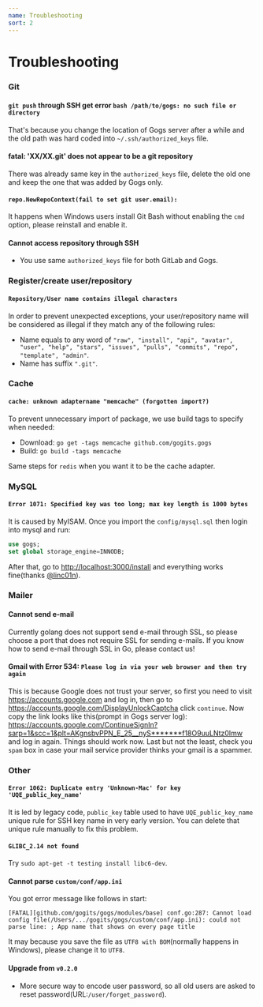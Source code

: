 ```yaml
---
name: Troubleshooting
sort: 2
---
```


# Troubleshooting

### Git

#### `git push` through SSH get error `bash /path/to/gogs: no such file or directory`

That's because you change the location of Gogs server after a while and the old path was hard coded into `~/.ssh/authorized_keys` file.

#### fatal: 'XX/XX.git' does not appear to be a git repository

There was already same key in the `authorized_keys` file, delete the old one and keep the one that was added by Gogs only.

#### `repo.NewRepoContext(fail to set git user.email):`

It happens when Windows users install Git Bash without enabling the `cmd` option, please reinstall and enable it.

#### Cannot access repository through SSH

- You use same `authorized_keys` file for both GitLab and Gogs.

### Register/create user/repository

#### `Repository/User name contains illegal characters`

In order to prevent unexpected exceptions, your user/repository name will be considered as illegal if they match any of the following rules: 

- Name equals to any word of `"raw", "install", "api", "avatar", "user", "help", "stars", "issues", "pulls", "commits", "repo", "template", "admin"`.
- Name has suffix `".git"`.

### Cache

#### `cache: unknown adaptername "memcache" (forgotten import?)`

To prevent unnecessary import of package, we use build tags to specify when needed:

- Download: `go get -tags memcache github.com/gogits.gogs`
- Build: `go build -tags memcache`

Same steps for `redis` when you want it to be the cache adapter.

### MySQL

#### `Error 1071: Specified key was too long; max key length is 1000 bytes`

It is caused by MyISAM. Once you import the `config/mysql.sql` then login into mysql and run:

```sql
use gogs;
set global storage_engine=INNODB;
```

After that, go to [http://localhost:3000/install](http://localhost:3000/install) and everything works fine(thanks [@linc01n](https://github.com/linc01n)).

### Mailer

#### Cannot send e-mail

Currently golang does not support send e-mail through SSL, so please choose a port that does not require SSL for sending e-mails. If you know how to send e-mail through SSL in Go, please contact us!

#### Gmail with Error 534: `Please log in via your web browser and then try again`

This is because Google does not trust your server, so first you need to visit https://accounts.google.com and log in, then go to https://accounts.google.com/DisplayUnlockCaptcha click `continue`. Now copy the link looks like this(prompt in Gogs server log): https://accounts.google.com/ContinueSignIn?sarp=1&scc=1&plt=AKgnsbvPPN_E_25__nyS*******f18O9uuLNtz0Imw and log in again. Things should work now. Last but not the least, check you `spam` box in case your mail service provider thinks your gmail is a spammer.

### Other

#### `Error 1062: Duplicate entry 'Unknown-Mac' for key 'UQE_public_key_name'`

It is led by legacy code, `public_key` table used to have `UQE_public_key_name` unique rule for SSH key name in very early version. You can delete that unique rule manually to fix this problem.

#### `GLIBC_2.14 not found`

Try `sudo apt-get -t testing install libc6-dev`.

#### Cannot parse `custom/conf/app.ini`

You got error message like follows in start:

```
[FATAL][github.com/gogits/gogs/modules/base] conf.go:287: Cannot load config file(/Users/.../gogits/gogs/custom/conf/app.ini): could not parse line: ; App name that shows on every page title
```

It may because you save the file as `UTF8 with BOM`(normally happens in Windows), please change it to `UTF8`.

#### Upgrade from `v0.2.0`

- More secure way to encode user password, so all old users are asked to reset password(URL:`/user/forget_password`).